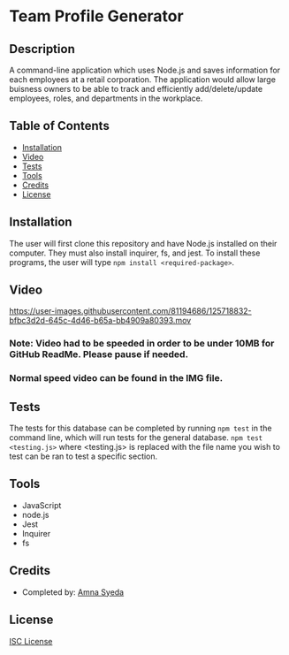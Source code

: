 # Team Profile Generator

## Description
A command-line application which uses Node.js and saves information for each employees at a retail corporation. The application would allow large buisness owners to be able to track and efficiently add/delete/update employees, roles, and departments in the workplace. 

## Table of Contents
* [Installation](#installation)
* [Video](#video)
* [Tests](#tests)
* [Tools](#tools)
* [Credits](#credits)
* [License](#license)

## Installation
The user will first clone this repository and have Node.js installed on their computer. They must also install inquirer, fs, and jest. To install these programs, the user will type `npm install <required-package>`.

## Video

https://user-images.githubusercontent.com/81194686/125718832-bfbc3d2d-645c-4d46-b65a-bb4909a80393.mov

### Note: Video had to be speeded in order to be under 10MB for GitHub ReadMe. Please pause if needed. 
### Normal speed video can be found in the IMG file. 

## Tests
The tests for this database can be completed by running `npm test` in the command line, which will run tests for the general database. `npm test <testing.js>` where <testing.js> is replaced with the file name you wish to test can be ran to test a specific section. 

## Tools
* JavaScript
* node.js
* Jest
* Inquirer 
* fs

## Credits
* Completed by: [Amna Syeda](https://github.com/amnasyeda)

## License
[ISC License](https://choosealicense.com/licenses/isc/)

